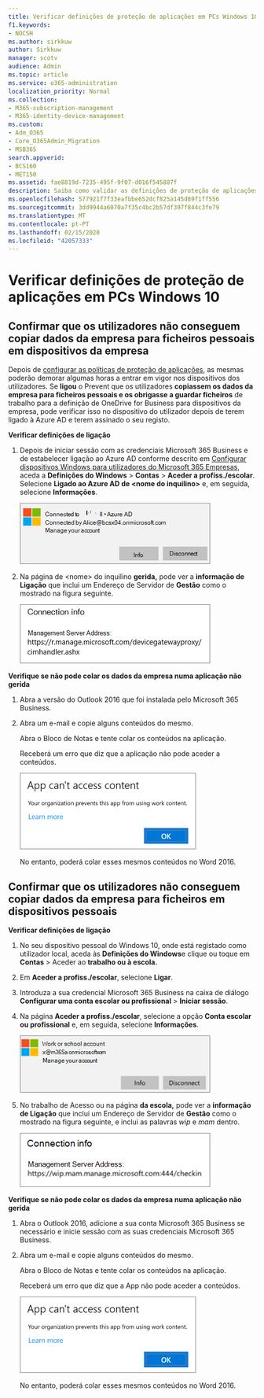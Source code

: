 ```yaml
---
title: Verificar definições de proteção de aplicações em PCs Windows 10
f1.keywords:
- NOCSH
ms.author: sirkkuw
author: Sirkkuw
manager: scotv
audience: Admin
ms.topic: article
ms.service: o365-administration
localization_priority: Normal
ms.collection:
- M365-subscription-management
- M365-identity-device-management
ms.custom:
- Adm_O365
- Core_O365Admin_Migration
- MSB365
search.appverid:
- BCS160
- MET150
ms.assetid: fae8819d-7235-495f-9f07-d016f545887f
description: Saiba como validar as definições de proteção de aplicações microsoft 365 Business em dispositivos Windows 10.
ms.openlocfilehash: 577921f7f33eafbbe652dcf825a145d89f1ff556
ms.sourcegitcommit: 3dd9944a6070a7f35c4bc2b57df397f844c3fe79
ms.translationtype: MT
ms.contentlocale: pt-PT
ms.lasthandoff: 02/15/2020
ms.locfileid: "42057333"
---
```

# <a name="validate-app-protection-settings-on-windows-10-pcs"></a>Verificar definições de proteção de aplicações em PCs Windows 10

## <a name="verify-that-users-cannot-copy-company-data-to-personal-files-on-corporate-devices"></a>Confirmar que os utilizadores não conseguem copiar dados da empresa para ficheiros pessoais em dispositivos da empresa

Depois de [configurar as políticas de proteção de aplicações](protection-settings-for-windows-10-devices.md), as mesmas poderão demorar algumas horas a entrar em vigor nos dispositivos dos utilizadores. Se **ligou** o Prevent que os utilizadores **copiassem os dados da empresa para ficheiros pessoais e os obrigasse a guardar ficheiros** de trabalho para a definição de OneDrive for Business para dispositivos da empresa, pode verificar isso no dispositivo do utilizador depois de terem ligado à Azure AD e terem assinado o seu registo. 
  
 **Verificar definições de ligação**
  
1. Depois de iniciar sessão com as credenciais Microsoft 365 Business e de estabelecer ligação ao Azure AD conforme descrito em [Configurar dispositivos Windows para utilizadores do Microsoft 365 Empresas](set-up-windows-devices.md), aceda a **Definições do Windows** \> **Contas** \> **Aceder a profiss./escolar**. Selecione **Ligado ao Azure AD de \<nome do inquilino\>** e, em seguida, selecione **Informações**.
    
    ![Click or tap Info on the Connected to Azure AD dialog.](../media/a36ede2b-d1a0-4d4e-8ea7-af39b4b63890.png)
  
2. Na página de \<nome\> do inquilino **gerida,** pode ver a **informação de Ligação** que inclui um Endereço de Servidor de **Gestão** como o mostrado na figura seguinte. 
    
    ![Managed by page shows connection info of the device manager URL.](../media/47515a8e-2d0c-4bea-99f0-6b2545b88a11.png)
  
 **Verifique se não pode colar os dados da empresa numa aplicação não gerida**
  
1. Abra a versão do Outlook 2016 que foi instalada pelo Microsoft 365 Business.
    
2. Abra um e-mail e copie alguns conteúdos do mesmo.
    
    Abra o Bloco de Notas e tente colar os conteúdos na aplicação.
    
    Receberá um erro que diz que a aplicação não pode aceder a conteúdos.
    
    ![A dialog that states app can't access content when you paste into an unmanaged app.](../media/5e82b154-cf2f-43c8-ae80-b45d8ad80e56.png)
  
    No entanto, poderá colar esses mesmos conteúdos no Word 2016.
    
## <a name="verify-that-users-cannot-copy-company-data-to-personal-files-on-personal-devices"></a>Confirmar que os utilizadores não conseguem copiar dados da empresa para ficheiros em dispositivos pessoais

 **Verificar definições de ligação**
  
1. No seu dispositivo pessoal do Windows 10, onde está registado como utilizador local, aceda às **Definições do Windows**e clique ou toque em **Contas** \> Aceder ao **trabalho ou à escola.**
    
2. Em **Aceder a profiss./escolar**, selecione **Ligar**.
    
3. Introduza a sua credencial Microsoft 365 Business na caixa de diálogo **Configurar uma conta escolar ou profissional** \> **Iniciar sessão**.
    
4. Na página **Aceder a profiss./escolar**, selecione a opção **Conta escolar ou profissional** e, em seguida, selecione **Informações**.
    
    ![Clique ou toque em Informações sobre o diálogo de conta de trabalho ou escola.](../media/63bd8b32-cb32-4afa-8ce0-6070ac403abc.png)
  
5. No trabalho de Acesso ou na página **da escola,** pode ver a **informação de Ligação** que inclui um Endereço de Servidor de **Gestão** como o mostrado na figura seguinte, e inclui as palavras *wip* e *mam* dentro. 
    
    ![Managed by page shows connection info URL that includes the words mam and wpi.](../media/abd4eaf4-44fa-4538-a3e8-1e0d331dfe1e.png)
  
 **Verifique se não pode colar os dados da empresa numa aplicação não gerida**
  
1. Abra o Outlook 2016, adicione a sua conta Microsoft 365 Business se necessário e inicie sessão com as suas credenciais Microsoft 365 Business.
    
2. Abra um e-mail e copie alguns conteúdos do mesmo.
    
    Abra o Bloco de Notas e tente colar os conteúdos na aplicação.
    
    Receberá um erro que diz que a App não pode aceder a conteúdos.
    
    ![A dialog that states app can't access content when you paste into an unmanaged app.](../media/5e82b154-cf2f-43c8-ae80-b45d8ad80e56.png)
  
    No entanto, poderá colar esses mesmos conteúdos no Word 2016.
    

